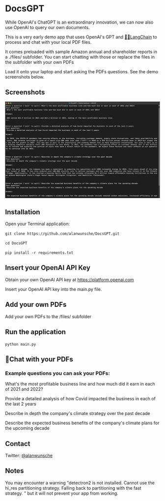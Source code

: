 # DocsGPT

While OpenAI's ChatGPT is an extraordinary innovation, we can now also use OpenAI to query our own documents.

This is a very early demo app that uses OpenAI's GPT and [🦜🔗LangChain](https://langchain.com) to process and chat with your local PDF files.

It comes preloaded with sample Amazon annual and shareholder reports in a ./files/ subfolder. You can start chatting with those or replace the files in the subfolder with your own PDFs

Load it onto your laptop and start asking the PDFs questions.  See the demo screenshots below.


## Screenshots

![Screenshot](https://github.com/alanwunsche/DocsGPT/blob/main/DocsGPT-Demo-CLI-2023-04-19-at-9.12.05%20PM.png)

## Installation

Open your Terminal application:

```git clone https://github.com/alanwunsche/DocsGPT.git```

```cd DocsGPT```

```pip install -r requirements.txt```

## Insert your OpenAI API Key

Obtain your own OpenAI API key at https://platform.openai.com

Insert your OpenAI API key into the main.py file.  

## Add your own PDFs

Add your own PDFs to the /files/ subfolder

## Run the application
```python main.py```

## 💬Chat with your PDFs

### Example questions you can ask your PDFs:

What's the most profitable business line and how much did it earn in each of 2021 and 2022?

Provide a detailed analysis of how Covid impacted the business in each of the last 2 years 

Describe in depth the company's climate strategy over the past decade

Describe the expected business benefits of the company's climate plans for the upcoming decade

## Contact
Twitter: [@alanwunsche](https://twitter.com/alanwunsche)

## Notes
You may encounter a warning "detectron2 is not installed. Cannot use the hi_res partitioning strategy. Falling back to partitioning with the fast strategy.
" but it will not prevent your app from working.


